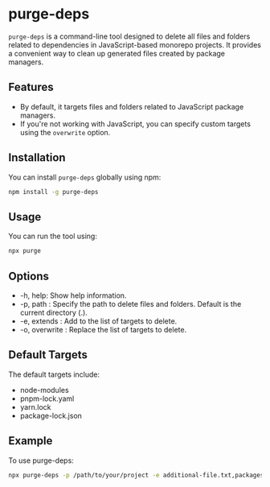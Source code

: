 # purge-deps

`purge-deps` is a command-line tool designed to delete all files and folders related to dependencies in JavaScript-based monorepo projects. It provides a convenient way to clean up generated files created by package managers.

## Features

- By default, it targets files and folders related to JavaScript package managers.
- If you're not working with JavaScript, you can specify custom targets using the `overwrite` option.

## Installation

You can install `purge-deps` globally using npm:

```bash
npm install -g purge-deps
```

## Usage

You can run the tool using:

```bash
npx purge
```

## Options

- -h, help: Show help information.
- -p, path <path>: Specify the path to delete files and folders. Default is the current directory (.).
- -e, extends <targets>: Add to the list of targets to delete.
- -o, overwrite <targets>: Replace the list of targets to delete.

## Default Targets
The default targets include:

- node-modules
- pnpm-lock.yaml
- yarn.lock
- package-lock.json

## Example

To use purge-deps:

```bash
npx purge-deps -p /path/to/your/project -e additional-file.txt,packages
```
